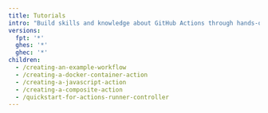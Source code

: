 ```yaml
---
title: Tutorials
intro: "Build skills and knowledge about GitHub Actions through hands-on activities."
versions:
  fpt: '*'
  ghes: '*'
  ghec: '*'
children:
  - /creating-an-example-workflow
  - /creating-a-docker-container-action
  - /creating-a-javascript-action
  - /creating-a-composite-action
  - /quickstart-for-actions-runner-controller
---
```

